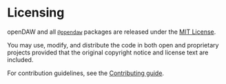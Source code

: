 # Licensing

openDAW and all [`@opendaw`](./package-inventory.md) packages are released under the [MIT License](../../../../LICENSE).

You may use, modify, and distribute the code in both open and proprietary projects provided that the original copyright notice and license text are included.

For contribution guidelines, see the [Contributing guide](./contributing.md).
